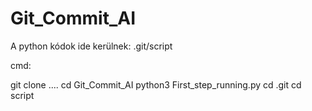 # Git_Commit_AI
A python kódok ide kerülnek:
.git/script

cmd:

git clone ....
cd Git_Commit_AI
python3 First_step_running.py
cd .git
cd script
